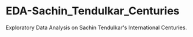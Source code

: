 # EDA-Sachin_Tendulkar_Centuries
Exploratory Data Analysis on Sachin Tendulkar's International Centuries.
